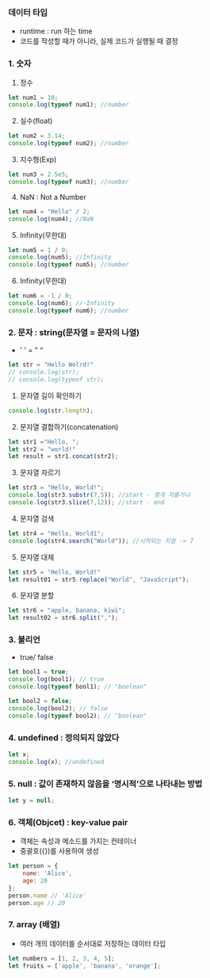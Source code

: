 ### 데이터 타입

- runtime : run 하는 time
- 코드를 작성할 때가 아니라, 실제 코드가 실행될 때 결정

### 1. 숫자

1. 정수

```jsx
let num1 = 10;
console.log(typeof num1); //number
```

2. 실수(float)

```jsx
let num2 = 3.14;
console.log(typeof num2); //number
```

3. 지수형(Exp)

```jsx
let num3 = 2.5e5; 
console.log(typeof num3); //number
```

4. NaN : Not a Number

```jsx
let num4 = "Hello" / 2; 
console.log(num4); //NaN
```

5. Infinity(무한대)

```jsx
let num5 = 1 / 0;
console.log(num5); //Infinity
console.log(typeof num5); //number
```

6. Infinity(무한대)

```jsx
let num6 = -1 / 0;
console.log(num6); //-Infinity
console.log(typeof num6); //number
```

### 2. 문자 : string(문자열 = 문자의 나열)

- ' ' = " “

```jsx
let str = "Hello Wolrd!"
// console.log(str);
// console.log(typeof str);
```

1. 문자열 길이 확인하기

```jsx
console.log(str.length);
```

2. 문자열 결합하기(concatenation)

```jsx
let str1 ="Hello, ";
let str2 = "world!"
let result = str1.concat(str2);
```

3. 문자열 자르기

```jsx
let str3 = "Hello, World!";
console.log(str3.substr(7,5)); //start - 몇개 자를거냐
console.log(str3.slice(7,12)); //start - end
```

4. 문자열 검색

```jsx
let str4 = "Hello, World1";
console.log(str4.search("World")); //시작되는 지점 -> 7
```

5. 문자열 대체

```jsx
let str5 = "Hello, World!"
let result01 = str5.replace("World", "JavaScript");
```

6. 문자열 분할

```jsx
let str6 = "apple, banana, kiwi";
let result02 = str6.split(",");
```

### 3. 불리언

- true/ false

```jsx
let bool1 = true;
console.log(bool1); // true
console.log(typeof bool1); // "boolean"

let bool2 = false;
console.log(bool2); // false
console.log(typeof bool2); // "boolean"
```

### 4. undefined : 정의되지 않았다

```jsx
let x;
console.log(x); //undefined
```

### 5. null : 값이 존재하지 않음을 ‘명시적’으로 나타내는 방법

```jsx
let y = null;
```

### 6. 객체(Objcet) : key-value pair

- 객체는 속성과 메소드를 가지는 컨테이너
- 중괄호({})를 사용하여 생성

```jsx
let person = { 
    name: 'Alice', 
    age: 20 
};
person.name // 'Alice'
person.age // 20
```

### 7. array (배열)

- 여러 개의 데이터를 순서대로 저장하는 데이터 타입

```jsx
let numbers = [1, 2, 3, 4, 5];
let fruits = ['apple', 'banana', 'orange'];
```